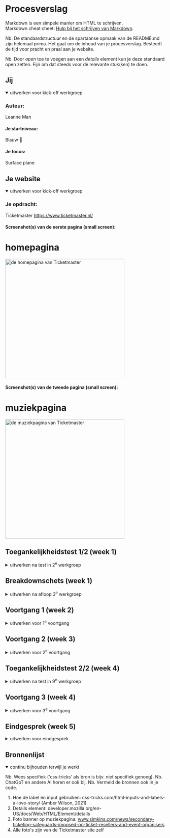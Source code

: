 # Procesverslag
Markdown is een simpele manier om HTML te schrijven.  
Markdown cheat cheet: [Hulp bij het schrijven van Markdown](https://github.com/adam-p/markdown-here/wiki/Markdown-Cheatsheet).

Nb. De standaardstructuur en de spartaanse opmaak van de README.md zijn helemaal prima. Het gaat om de inhoud van je procesverslag. Besteedt de tijd voor pracht en praal aan je website.

Nb. Door *open* toe te voegen aan een *details* element kun je deze standaard open zetten. Fijn om dat steeds voor de relevante stuk(ken) te doen.

## Jij

<details open>
  <summary>uitwerken voor kick-off werkgroep</summary>

  ### Auteur:
  Leanne Man

  #### Je startniveau:
  Blauw &#128153;

  #### Je focus:
  Surface plane
 
</details>

## Je website

<details open>
  <summary>uitwerken voor kick-off werkgroep</summary>

  ### Je opdracht:
  Ticketmaster 
  https://www.ticketmaster.nl/

  #### Screenshot(s) van de eerste pagina (small screen): 
  <h1>homepagina</h1>
  <img src="readme-images/homepagina.jpg" width="375px" alt="de homepagina van Ticketmaster">

  #### Screenshot(s) van de tweede pagina (small screen):
  <h1>muziekpagina</h1>
  <img src="readme-images/muziekpagina.jpg" width= "375px" alt="de muziekpagina van Ticketmaster">
 
</details>

## Toegankelijkheidstest 1/2 (week 1)

<details>
  <summary>uitwerken na test in 2<sup>e</sup> werkgroep</summary>

  ### Bevindingen
  Lijst met bevindingen die in de test naar voren kwamen:
  <ul>
    <li>Alle headings op de homepagina worden gevonden door de screenreader</li>
    <li>Alle links op de homepagina worden ook gevonden door de screenreader</li>
    <li>Ze zeggen bij de links bij het kopje 'Recent bekeken' "Bezochte link" in plaats van "Link". De screenreader weet dus ook al goed dat de gebruiker deze link heeft bezocht en laat dit weten</li>
    <li>Alle links in de navigatiebalk header worden gevonden. De afbeelding naast het Paypal icoon</li>
  </ul>
</details>

## Breakdownschets (week 1)

<details>
  <summary>uitwerken na afloop 3<sup>e</sup> werkgroep</summary>

  ### de hele pagina: 
  <img src="readme-images/breakdownschetshomepagina.jpg" width="375px" alt="breakdown van de hele pagina">

  ### dynamisch deel (bijv menu): 
  <img src="readme-images/breakdownschetsmenu.jpg" width="375px" alt="breakdown van een dynamisch deel">

  ### wellicht nog een dynamisch deel (bijv filter): 
  Niet van toepassing

</details>


## Voortgang 1 (week 2)

<details>
  <summary>uitwerken voor 1<sup>e</sup> voortgang</summary>

  ### Stand van zaken
  hier dit ging goed & dit was lastig (neem ook screenshots op van delen van je website en code)

  GOED:
  <br> <br> 
    <b>- Het opstellen van de html toen ik eenmaal begonnen was</b>
    <br>
    <img src="readme-images/eerstehtml.jpg" width="200px" alt="foto van mijn eerste opzet html">
  <br> <br> 
     <b>- Het maken van de breakdownschetsen</b>
     <br>
    <img src="readme-images/breakdownschets.jpg" width="200px" alt="foto van breakdownschets">
  <br> <br> 
      <b>- De oefenopdrachtjes in de les (Vooral die van flexbox!!)</b>

  LASTIG:
  <br> <br>
      <b>- Uitvinden hoe ik precies alles op Github moet plaatsen en hoe dit up 2 date gaat</b>
      <br>
      <b>- Het opstarten van de html. Ik had dit al een tijdje niet gedaan dus ik liep even vast op het begin</b>


  ### Agenda voor meeting
  samen met je groepje opstellen

  <b>Leanne</b>
  <li> Hoe maak je de afbeelding van het logo ook een hidden H1 in de HTML? </li>
  <li> Moet er voor de ul een nav ? </li>
  <li> Bij H2 “Populair” waar doe je de img tag? </li>
  <li> Hoe schrijf ik een bepaald stukje in HTML van de footer? </li>

  <br>

  <b>Chimène</b>
  <li> Hoe kan ik knoppen/afbeeldingen juist downloaden van de website? </li>
  <li> Hoe kan ik de lettertype van mijn website nu in mijn css krijgen? </li>
  <li> Maakt het uit of je png gebruikt of moet je svg gebruiken? </li>
  <li> Meerdere links stijlen tegelijk in css. Doe ik nu met classes, maar kan dit ook makkelijker? </li>

  <br>

  <b>Martin</b>
  <li> Maakt het uit wat voor soort bestand een afbeelding is? (Ex. png svg jpg webp) </li>
  <li> Hoe hou ik dit icoontje altijd dezelfde plek in het scherm? </li>
  <li> Hoe zorg ik dat iets verdwijnt als iets scrollt? </li>
  <li> Welke waarden zijn het handigst om te gebruiken als je alles responsive wil houden? </li>

  <br>

  <b>Kim</b>
  <li> Hoe maak je een pauze knop voor een carrousel? </li>
  <li> Hoe maak ik de gekleurde ronde onderkanten bij sections? </li>
  <li> Hoe loop je een animatie? </li>
  <li> Waarvoor mocht je nou precies wel een class voor gebruiken? </li>

  <br>

  <b>Rosalie</b>
  <li> Hoe laat ik een uitklapmenu groeien? </li>
  <li> Hoe vergroot ik een image binnen een bepaalde box zonder dat die er buiten komt? </li>


  ### Verslag van meeting
  hier na afloop snel de uitkomsten van de meeting vastleggen

  - het hamburgermenu moet je buiten de nav plaatsen
  - bij sections mag een class
  - section.knoppen ul a { } , bij section.knoppen > a { } alleen directe kinderen
  - margin: 0; (niet auto;)
  - aria-current=”page” op de huidige pagina

</details>


## Voortgang 2 (week 3)

<details>
  <summary>uitwerken voor 2<sup>e</sup> voortgang</summary>

  ### Stand van zaken
  hier dit ging goed & dit was lastig (neem ook screenshots op van delen van je website en code)

  GOED:
  <br> <br>
      <b>- Het opstellen van de html</b>
      <br>
      <img src="readme-images/progress1.jpg" width="200px" alt="foto van hoe mijn website er met alleen de html (en een beetje css) uit ziet">

  LASTIG:
  <br> <br>
      <b>- Ik raakte in de war van de vele sections die ik had... dus even kleurtjes gegeven om het wat duidelijker te maken voor me wat bij welke section hoort</b>
      <br>
      <img src="readme-images/progress2.jpg" width="200px" alt="foto van hoe mijn website er nu uit ziet">
  <br> <br>
      <b>- Als ik mijn nav open klap zie ik de a'tjes niet...</b>
      <br>
       <img src="readme-images/progress3.jpg" width="200px" alt="foto van hoe mijn nav eruit ziet">

  ### Agenda voor meeting
  samen met je groepje opstellen

  Ik heb Chimène's site bekeken en zij mijne. Ook heb ik haar Github gecontroleerd en is up to date. 
  Chimène haar website is goed toegankelijk, alle plaatjes zijn te zien en ze heeft al veel content in haar HTML staan.

  <b>Leanne</b>
  <li> Hoe connect ik mijn tweede CSS bestand juist aan de HTML? </li>
  <li> Mijn nav werkt niet :( </li>
  <li> Hoe doe ik ook alweer het juiste lettertype importeren? </li>
  <li> Hoe verwijder je iets op Github? </li>

  <br>

  <b>Chimène</b>
  <li> Hoe krijg ik twee a’tjes naast elkaar als button? </li>
  <li> Bij een section werkt flex niet </li>
  <li> Hoe moet ik column toepassen op een bepaalde section? </li>
  <li> Menu knop snap ik niet hoe die werkt </li>

  <br>

  <b>Martin</b>
  <li> Hoe krijg ik dit icoon helemaal links </li>
  <li> Hoe maak ik dit carousel </li>
  <li> Hoe is dit handig om te maken met grid </li>
  <li> Moeten alle buttons naar iets leiden? </li>

  <br>

  <b>Kim</b>
  <li> Lettertype toepassen werkt niet bij de  H2 (?) </li>
  <li> Background-size: cover; geeft error aan? </li>
  <li> Hoe fix ik de nav button </li>

  <br>

  <b>Rosalie</b>
  <li> Hoe krijg ik mijn tekst over een header </li>
  <li> Hoe laat ik mijn uitklap menu groeien </li>

  ### Verslag van meeting
  hier na afloop snel de uitkomsten van de meeting vastleggen

  - om de randjes vol te krijgen doe je margin: 0; op de body, niet op de header/section
  - de nav zag je niet omdat het dezelfde kleur had als de background
  - font-face en network + cache legen om de fonts op te halen

</details>


## Toegankelijkheidstest 2/2 (week 4)

<details>
  <summary>uitwerken na test in 9<sup>e</sup> werkgroep</summary>

  ### Bevindingen
  Lijst met je bevindingen die in de test naar voren kwamen (geef ook aan wat er verbeterd is):

  - De screenreader pakt alle kopjes en links 
  - De screenreader leest ook goed de alt teksten voor; fijn, want bij de ticketmaster site zelf hebben de afbeeldingen geen alt!

  De WCAG checklist: 

  <img src="readme-images/wcagchecklist.jpg" width="375px" alt="de WCAG checklist before en after">

</details>



## Voortgang 3 (week 4)

<details>
  <summary>uitwerken voor 3<sup>e</sup> voortgang</summary>

  ### Stand van zaken
  hier dit ging goed & dit was lastig (neem ook screenshots op van delen van je website en code)

  GOED:
  <br> <br>
      <b>- Start aan de footer stylen</b>
      <br>
      <img src="readme-images/footerprogress.jpg" width="200px" alt="footer gestyled">

  Meer procesdocumentatie hieronder, maar dit was na de 3e voortgangsgesprek

  <img src="readme-images/progress4.jpg" width= "375px" alt ="procesdocumentatie">

  ### Agenda voor meeting
  samen met je groepje opstellen

  <b>Leanne</b>
  <li> Het juiste lettertype werkt niet </li>
  <li> Hoe doe je de zoekbalk in de header een rij naar onder </li>
  <li> Hoe zet ik de H2 en A (Tickets) op de goede positie </li>
  <li> Hoe verander ik volgorde van afbeelding + plaatje bij "Uitgelicht". Met flex? </li>
  <li> Hoe voeg ik het paarse lijntje onder "recent bekeken" en "populair" toe? </li>
  <li> Hoe kan ik het beste het zwarte randje in de header maken? met p? <li>

  <br> 

  <b>Chimène</b>
  <li> meer uitleg over @media Queries </li>
  <li> wil een border om mijn element, maar ik krijg het niet voor elkaar </li>
  <li> Jusitify conent lijkt niet te werken </li>
  <li> Hoe krijg ik een afbeelding links en tekst rechts met flex? </li>

  <br> 

  <b>Martin</b>
  <li> Hoe zorg ik ervoor dat de nav bar blijft staan </li>
  <li> Mag ik hier classes gebruiken? </li>
  <li> Gebruik van pixels </li>

  <br> 

  <b>Kim</b>
  <li> Hoe fix ik de padding bij de icoontjes in de NAV? </li>
  <li> Hoe voeg ik een to top button toe </li>
  <li> Hoe zat het ook en weer met de 2e pagina en de stylesheets? </li>
  <li> -webkit-background-clip: text; geeft een error, is dat OK? </li>
  <li> Waar kan ik het beste terecht als ik hierna tegen problemen oploop met Javascript? </li>

  <br>

  <b>Rosalie</b>
  Die was niet aanwezig.

  ### Verslag van meeting
  hier na afloop snel de uitkomsten van de meeting vastleggen

  - de input moet in een formulier met label, button (visually hidden)
  - px vermijden
  - background-image: vw;
  - de zwarte achtergrond header in p in header en dan flex gebruiken

</details>


## Eindgesprek (week 5)

<details>
  <summary>uitwerken voor eindgesprek</summary>

  ### Je uitkomst - karakteristiek screenshots:
  <img src="readme-images/eindresultaat1.jpg" width="375px" alt="uitomst homepagina">
  <img src="readme-images/eindresultaat2.jpg" width="375px" alt="uitkomst muziekpagina">


  ### Dit ging goed/Heb ik geleerd: 
  Het opstarten van de FED opdracht vond ik erg lastig. Ik had al een jaar niet meer met html, css en javascript gewerkt, maar met behulp van de lessen (en een goed geheugen)is het weer goed gekomen. Ik heb weer de kennis van de basis html en css terug in mijn hoofd gekregen en ook nieuwe dingen toegepast zoals dark mode en states t.o.v. vorig jaar. Ook deed ik actief mee met de opdrachtjes in de les.

  <br> <br>
      <b>- Van scratch beginnen met een website bouwen </b>
      <br>
      <img src="readme-images/eindgesprek1.jpg" width="200px" alt="begin tot eind website">
  <br> <br>
      <b>- Dark mode toepassen </b>
      <br>
       <img src="readme-images/eindgesprek2.jpg" width="200px" alt="afbeelding van light en dark mode">
  <br> <br>
      <b>- Focus state op de search bar </b>
      <br>
      <img src="readme-images/eindgesprek3.jpg" width="200px" alt="afbeelding van de focus state op de search bar">
  <br> <br>
      <b>- Hover state op link </b>
      <br>
      <img src="readme-images/eindgesprek5.jpg" width="200px" alt="afbeelding van de state op de link">
  <br> <br>
      <b>- Valideren van de html </b>
      <br>
      <img src="readme-images/validatehtml.jpg" width="200px" alt="afbeelding van valideren van de html">

  ### Dit was lastig/Is niet gelukt:
  Ik vond bepaalde dingen stylen lastig. Ik heb ook wat dingen aan studentassistenten gevraagd maar bij 1/2 dingentjes geen antwoord op gekregen helaas...

  <br>
        <b>- Deze section scrollbaar maken </b>
        <br>
        <img src="readme-images/eindgesprek4.jpg" width="200px" alt="afbeelding van recent bekeken">
</details>

## Bronnenlijst

<details open>
  <summary>continu bijhouden terwijl je werkt</summary>

  Nb. Wees specifiek ('css-tricks' als bron is bijv. niet specifiek genoeg). 
  Nb. ChatGpT en andere AI horen er ook bij.
  Nb. Vermeld de bronnen ook in je code.

  1. Hoe de label en input gebruiken: css-tricks.com/html-inputs-and-labels-a-love-story/ (Amber Wilson, 2021)
  2. Details element: developer.mozilla.org/en-US/docs/Web/HTML/Element/details 
  3. Foto banner op muziekpagina: www.simkins.com/news/secondary-ticketing-safeguards-imposed-on-ticket-resellers-and-event-organisers 
  4. Alle foto's zijn van de Ticketmaster site zelf

</details>